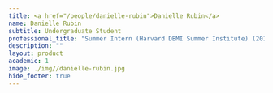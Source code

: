 ```yaml
---
title: <a href="/people/danielle-rubin">Danielle Rubin</a>
name: Danielle Rubin
subtitle: Undergraduate Student
professional_title: "Summer Intern (Harvard DBMI Summer Institute) (2017), Undergraduate student at the University of Chicago, Biology"  # Joined professional titles
description: ""
layout: product
academic: 1
image: ./img//danielle-rubin.jpg
hide_footer: true
---
```

